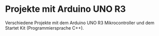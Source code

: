 # Projekte mit Arduino UNO R3
Verschiedene Projekte mit dem Arduino UNO R3 Mikrocontroller und dem Startet Kit (Programmiersprache C++).
